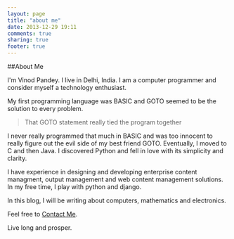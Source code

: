 ```yaml
---
layout: page
title: "about me"
date: 2013-12-29 19:11
comments: true
sharing: true
footer: true
---
```

##About Me

I'm Vinod Pandey. I live in Delhi, India.  I am a computer programmer and consider myself a technology enthusiast. 

My first programming language was BASIC and GOTO seemed to be the solution to every problem. 
> That GOTO statement really tied the program together

I never really programmed that much in BASIC and was too innocent to really figure out the evil side of my best friend GOTO. Eventually, I moved to C and then Java. I discovered Python and fell in love with its simplicity and clarity.  


I have experience in designing and developing enterprise content managment, output management and web content management solutions. In my free time, I play with python and django.

In this blog, I will be writing about computers, mathematics and electronics. 

Feel free to [Contact Me](https://vinodpandey.wufoo.com/forms/z1fwehx5009nf4z/).

Live long and prosper.